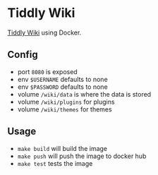 # Tiddly Wiki
[Tiddly Wiki](https://github.com/Jermolene/TiddlyWiki5) using Docker.

## Config
- port `8080` is exposed
- env `$USERNAME` defaults to none
- env `$PASSWORD` defaults to none
- volume `/wiki/data` is where the data is stored
- volume `/wiki/plugins` for plugins
- volume `/wiki/themes` for themes

## Usage
- `make build` will build the image
- `make push` will push the image to docker hub
- `make test` tests the image
